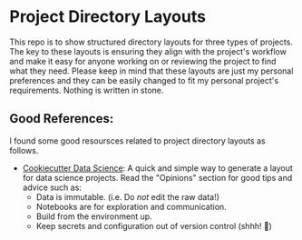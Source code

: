 # Project Directory Layouts

This repo is to show structured directory layouts for three types of projects. The key to these layouts is ensuring they align with the project's workflow and make it easy for anyone working on or reviewing the project to find what they need. Please keep in mind that these layouts are just my personal preferences and they can be easily changed to fit my personal project's requirements. Nothing is written in stone.

## Good References:

I found some good resoursces related to project directory layouts as follows.

- [Cookiecutter Data Science](https://drivendata.github.io/cookiecutter-data-science/): A quick and simple way to generate a layout for data science projects. Read the "Opinions" section for good tips and advice such as:
  - Data is immutable. (i.e. Do *not* edit the raw data!)
  - Notebooks are for exploration and communication.
  - Build from the environment up.
  - Keep secrets and configuration out of version control (shhh! :speak_no_evil:)